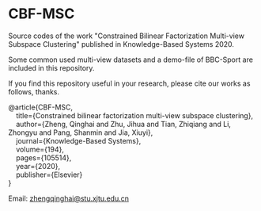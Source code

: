 # CBF-MSC
Source codes of the work "Constrained Bilinear Factorization Multi-view Subspace Clustering" published in Knowledge-Based Systems 2020.

Some common used multi-view datasets and a demo-file of BBC-Sport are included in this repository.

If you find this repository useful in your research, please cite our works as follows, thanks.

@article\{CBF-MSC,<br/>
      &nbsp;&nbsp;&nbsp;&nbsp;title=\{Constrained bilinear factorization multi-view subspace clustering\},<br/>
      &nbsp;&nbsp;&nbsp;&nbsp;author=\{Zheng, Qinghai and Zhu, Jihua and Tian, Zhiqiang and Li, Zhongyu and Pang, Shanmin and Jia, Xiuyi\},<br/>
      &nbsp;&nbsp;&nbsp;&nbsp;journal=\{Knowledge-Based Systems\},<br/>
      &nbsp;&nbsp;&nbsp;&nbsp;volume=\{194\},<br/>
      &nbsp;&nbsp;&nbsp;&nbsp;pages=\{105514\},<br/>
      &nbsp;&nbsp;&nbsp;&nbsp;year=\{2020\},<br/>
      &nbsp;&nbsp;&nbsp;&nbsp;publisher=\{Elsevier\}<br/>
\}<br/>

Email: zhengqinghai@stu.xjtu.edu.cn


